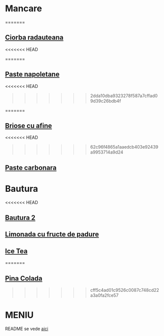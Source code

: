 # Mancare

=======
## [Ciorba radauteana](./mancare/ciorba_radauteana.md)
<<<<<<< HEAD

=======
## [Paste napoletane](./mancare/Paste_napoletane.md)
<<<<<<< HEAD
>>>>>>> 2dda10dba9323278f587a7cffad09d39c26bdb4f

=======
## [Briose cu afine](mancare/Briose.md)
<<<<<<< HEAD
>>>>>>> 62c96f4865a1aaedcb403e92439a9953714a9d24

## [Paste carbonara](./mancare/Paste%20carbonara.md)




# Bautura
<<<<<<< HEAD
## [Bautura 2](./bautura/bautura2.md)

## [Limonada cu fructe de padure](./bautura/Limonada_cu_fructe_de_padure.md)
## [Ice Tea](./bautura/Ice%20Tea.md)
=======
## [Pina Colada](./bautura/bautura%201.md)
>>>>>>> cff5c4ad01c9526c0087c748cd22a3a0fa2fce57

# MENIU
 
README se vede [aici](./README.md)
